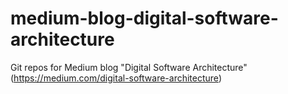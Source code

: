 # medium-blog-digital-software-architecture
Git repos for Medium blog "Digital Software Architecture" (https://medium.com/digital-software-architecture)
